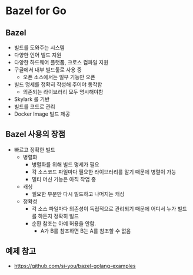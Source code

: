 # Bazel for Go

## Bazel

* 빌드를 도와주는 시스템
* 다양한 언어 빌드 지원
* 다양한 하드웨어 플랫폼, 크로스 컴파일 지원
* 구글에서 내부 빌드툴로 사용 중
  * 오픈 소스에서는 일부 기능만 오픈
* 빌드 명세를 정확히 작성해 주어야 동작함
  * 의존되는 라이브러리 모두 명시해야함
* Skylark 룰 기반
* 빌드를 코드로 관리
* Docker Image 빌드 제공



## Bazel 사용의 장점

* 빠르고 정확한 빌드
  * 병렬화
    * 병렬화를 위해 빌드 명세가 필요
    * 각 소스코드 파일마다 필요한 라이브러리를 알기 때문에 병렬이 가능
    * 멀티 머신 기능은 아직 작업 중
  * 캐싱
    * 필요한 부분만 다시 빌드하고 나머지는 캐싱
  * 정확성
    * 각 소스 파일마다 의존성이 독립적으로 관리되기 때문에 어디서 누가 빌드를 하든지 정확히 빌드
    * 순환 참조는 아예 허용을 안함.
      * A가 B를 참조하면 B는 A를 참조할 수 없음



## 예제 참고

* https://github.com/si-you/bazel-golang-examples
